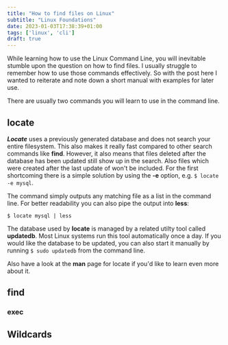 ```yaml
---
title: "How to find files on Linux"
subtitle: "Linux Foundations"
date: 2023-01-03T17:38:39+01:00
tags: ['linux', 'cli']
draft: true
---
```

While learning how to use the Linux Command Line, you will inevitable stumble upon the question on how to find files. I usually struggle to remember how to use those commands effectively. So with the post here I wanted to reiterate and note down a short manual with examples for later use.

<!--more-->

There are usually two commands you will learn to use in the command line.

## locate

***Locate*** uses a previously generated database and does not search your entire filesystem. This also makes it really fast compared to other search commands like **find**. However, it also means that files deleted after the database has been updated still show up in the search. Also files which were created after the last update of won't be included. For the first shortcoming there is a simple solution by using the **-e** option, e.g. `$ locate -e mysql`. 

The command simply outputs any matching file as a list in the command line. For better readability you can also pipe the output into **less**:

`$ locate mysql | less`

The database used by **locate** is managed by a related utilty tool called **updatedb**. Most Linux systems run this tool automatically once a day. If you would like the database to be updated, you can also start it manually by running `$ sudo updatedb` from the command line.

Also have a look at the **man** page for locate if you'd like to learn even more about it.

## find

### exec

## Wildcards
